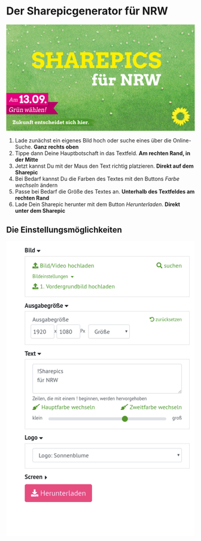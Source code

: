# Der Sharepicgenerator für NRW

![Bildeinstellungen](img/nrw.jpg)


1. Lade zunächst ein eigenes Bild hoch oder suche eines über die Online-Suche. **Ganz rechts oben**
1. Tippe dann Deine Hauptbotschaft in das Textfeld. **Am rechten Rand, in der Mitte**
1. Jetzt kannst Du mit der Maus den Text richtig platzieren. **Direkt auf dem Sharepic**
1. Bei Bedarf kannst Du die Farben des Textes mit den Buttons *Farbe wechseln* ändern
1. Passe bei Bedarf die Größe des Textes an. **Unterhalb des Textfeldes am rechten Rand**
1. Lade Dein Sharepic herunter mit dem Button *Herunterladen*. **Direkt unter dem Sharepic**

## Die Einstellungsmöglichkeiten
![Bildeinstellungen](img/nrw-cockpit.png)